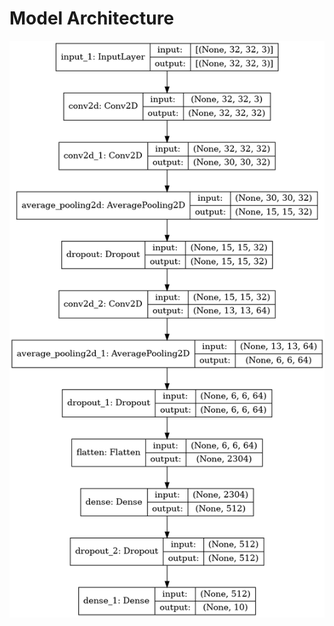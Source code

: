 <!-- Include an image -->

# Model Architecture

![Alternate Text](./resources/images/cnn1_model.png)
